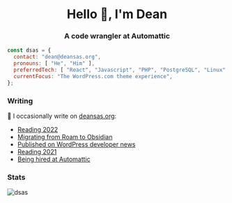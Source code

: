 <h1 align="center">Hello 👋, I'm Dean</h1>
<h3 align="center">A code wrangler at Automattic</h3>

```js
const dsas = {
  contact: "dean@deansas.org",
  pronouns: [ "He", "Him" ],
  preferredTech: [ "React", "Javascript", "PHP", "PostgreSQL", "Linux" ],
  currentFocus: "The WordPress.com theme experience",
};
```

### Writing
📝 I occasionally write on [deansas.org](https://deansas.org):
<!-- BLOG-POST-LIST:START -->
- [Reading 2022](https://deansas.org/2022/12/31/reading-2022/)
- [Migrating from Roam to Obsidian](https://deansas.org/2022/12/30/migrating-from-roam-to-obsidian/)
- [Published on WordPress developer news](https://deansas.org/2022/12/14/published-on-wordpress-developer-news/)
- [Reading 2021](https://deansas.org/2022/01/02/reading-2021/)
- [Being hired at Automattic](https://deansas.org/2022/01/02/being-hired-at-automattic/)
<!-- BLOG-POST-LIST:END -->

### Stats
<p><img align="center" src="https://github-readme-stats.vercel.app/api/top-langs?username=dsas&show_icons=true&locale=en&layout=compact" alt="dsas" /></p>

